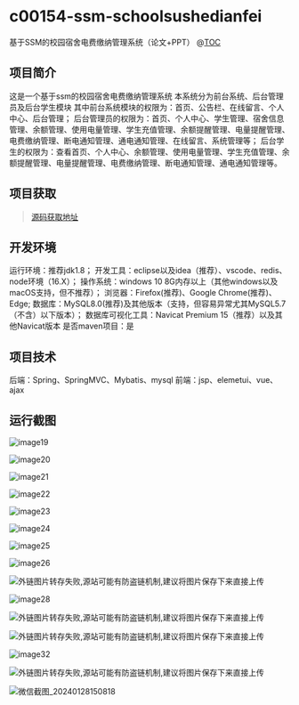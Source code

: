 # c00154-ssm-schoolsushedianfei
基于SSM的校园宿舍电费缴纳管理系统（论文+PPT）
@[TOC](基于SSM的校园宿舍电费缴纳管理系统（论文+PPT）)
## 项目简介
这是一个基于ssm的校园宿舍电费缴纳管理系统
本系统分为前台系统、后台管理员及后台学生模块
其中前台系统模块的权限为：首页、公告栏、在线留言、个人中心、后台管理；
后台管理员的权限为：首页、个人中心、学生管理、宿舍信息管理、余额管理、使用电量管理、学生充值管理、余额提醒管理、电量提醒管理、电费缴纳管理、断电通知管理、通电通知管理、在线留言、系统管理等；
后台学生的权限为：查看首页、个人中心、余额管理、使用电量管理、学生充值管理、余额提醒管理、电量提醒管理、电费缴纳管理、断电通知管理、通电通知管理等。


## 项目获取
> [源码获取地址](http://www.manoncode.cn/details?id=154)

 
## 开发环境

运行环境：推荐jdk1.8；
开发工具：eclipse以及idea（推荐）、vscode、redis、node环境（16.X）；
操作系统：windows 10 8G内存以上（其他windows以及macOS支持，但不推荐）；
浏览器：Firefox(推荐)、Google Chrome(推荐)、Edge;
数据库：MySQL8.0(推荐)及其他版本（支持，但容易异常尤其MySQL5.7（不含）以下版本）；
数据库可视化工具：Navicat Premium 15（推荐）以及其他Navicat版本
是否maven项目：是

## 项目技术
 
后端：Spring、SpringMVC、Mybatis、mysql
前端：jsp、elemetui、vue、ajax


## 运行截图


  ![image19](https://img-blog.csdnimg.cn/img_convert/7b880ba05bdd1d9b235aaf48fd2f7e76.png)


 ![image20](https://img-blog.csdnimg.cn/img_convert/5d289aee93e7b4f0570dada2cdad6519.png)

 
 ![image21](https://img-blog.csdnimg.cn/img_convert/f51001ef3a56ff8f54821a7102821f2f.png)

 ![image22](https://img-blog.csdnimg.cn/img_convert/a7f8fdfe76aae23a31c7564cc081c0b4.png)

  ![image23](https://img-blog.csdnimg.cn/img_convert/5696fc7905129559202809fbde85b118.png)

 ![image24](https://img-blog.csdnimg.cn/img_convert/0dcea61c77bfb3e9cc4b2f4f9ba8511c.png)

 ![image25](https://img-blog.csdnimg.cn/img_convert/90f3376ae790ff82fa5eed15df4f599f.png)

 ![image26](https://img-blog.csdnimg.cn/img_convert/765909b2de159d6b540816b2e68d2f3a.png)

 ![外链图片转存失败,源站可能有防盗链机制,建议将图片保存下来直接上传](https://img-home.csdnimg.cn/images/20230724024159.png?origin_url=http%3A%2F%2Fmanoncode.cn%2Fsyshop%2Fprofile%2Fupload%2F2024%2F01%2F28%2F20240128150837A206.png&pos_id=img-MiGmlPnV-1706434006529)

 ![image28](https://img-blog.csdnimg.cn/img_convert/05ba373bc079b95d65d5c6171951cf18.png)

 ![外链图片转存失败,源站可能有防盗链机制,建议将图片保存下来直接上传](https://img-home.csdnimg.cn/images/20230724024159.png?origin_url=http%3A%2F%2Fmanoncode.cn%2Fsyshop%2Fprofile%2Fupload%2F2024%2F01%2F28%2F20240128150837A208.png&pos_id=img-h8RoOse8-1706434006529)

 ![外链图片转存失败,源站可能有防盗链机制,建议将图片保存下来直接上传](https://img-home.csdnimg.cn/images/20230724024159.png?origin_url=http%3A%2F%2Fmanoncode.cn%2Fsyshop%2Fprofile%2Fupload%2F2024%2F01%2F28%2F20240128150837A209.png&pos_id=img-jMwX6Cgs-1706434006529)

 ![image32](https://img-blog.csdnimg.cn/img_convert/7a59b4e33bf3940abe8e26487d5cf429.png)

 ![外链图片转存失败,源站可能有防盗链机制,建议将图片保存下来直接上传](https://img-home.csdnimg.cn/images/20230724024159.png?origin_url=http%3A%2F%2Fmanoncode.cn%2Fsyshop%2Fprofile%2Fupload%2F2024%2F01%2F28%2F20240128150837A211.png&pos_id=img-VFNKxVI2-1706434006530)

 ![微信截图_20240128150818](https://img-blog.csdnimg.cn/img_convert/f1843dc1a0fd449d322b3c83adc76fcb.png)
